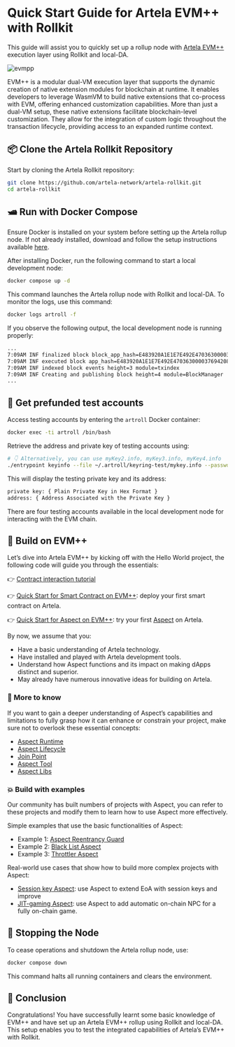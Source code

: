 # Quick Start Guide for Artela EVM++ with Rollkit

<script setup>
import constants from '../.vitepress/constants/constants.js'
</script>

This guide will assist you to quickly set up a rollup node with [Artela EVM++](https://docs.artela.network/main/Artela-Blockchain/EVM++) execution layer using Rollkit and local-DA.

![evmpp](/evmpp/evmpp.png)

EVM++ is a modular dual-VM execution layer that supports the dynamic creation of native extension modules for blockchain at runtime. It enables developers to leverage WasmVM to build native extensions that co-process with EVM, offering enhanced customization capabilities. More than just a dual-VM setup, these native extensions facilitate blockchain-level customization. They allow for the integration of custom logic throughout the transaction lifecycle, providing access to an expanded runtime context.

## 📦 Clone the Artela Rollkit Repository

Start by cloning the Artela Rollkit repository:

```bash
git clone https://github.com/artela-network/artela-rollkit.git
cd artela-rollkit
```

## 🛥️ Run with Docker Compose

Ensure Docker is installed on your system before setting up the Artela rollup node. If not already installed, download and follow the setup instructions available [here](https://www.docker.com/products/docker-desktop/).

After installing Docker, run the following command to start a local development node:

```bash
docker compose up -d
```

This command launches the Artela rollup node with Rollkit and local-DA. To monitor the logs, use this command:

```bash
docker logs artroll -f
```

If you observe the following output, the local development node is running properly:

```bash
...
7:09AM INF finalized block block_app_hash=E483920A1E1E7E492E47036300003769420813BB13BB3F25CFAFDB0DF19C144A height=3 module=BlockManager num_txs_res=0 num_val_updates=0
7:09AM INF executed block app_hash=E483920A1E1E7E492E47036300003769420813BB13BB3F25CFAFDB0DF19C144A height=3 module=BlockManager
7:09AM INF indexed block events height=3 module=txindex
7:09AM INF Creating and publishing block height=4 module=BlockManager
...
```

## 🔑 Get prefunded test accounts

Access testing accounts by entering the `artroll` Docker container:

```bash
docker exec -ti artroll /bin/bash
```

Retrieve the address and private key of testing accounts using:

```bash
# 👇 Alternatively, you can use myKey2.info, myKey3.info, myKey4.info
./entrypoint keyinfo --file ~/.artroll/keyring-test/mykey.info --passwd test
```

This will display the testing private key and its address:

```bash
private key: { Plain Private Key in Hex Format }
address: { Address Associated with the Private Key }
```

There are four testing accounts available in the local development node for interacting with the EVM chain.

## 🧪 Build on EVM++

Let’s dive into Artela EVM++ by kicking off with the Hello World project, the following code will guide you through the essentials:

👉 [Contract interaction tutorial](/tutorials/evm-contract-interaction)

👉 [Quick Start for Smart Contract on EVM++](https://docs.artela.network/develop/get-started/hello-world-contract): deploy your first smart contract on Artela.

👉 [Quick Start for Aspect on EVM++](https://docs.artela.network/develop/get-started/dev-aspect): try your first [Aspect](https://docs.artela.network/develop/core-concepts/aspect-programming) on Artela.

By now, we assume that you:

- Have a basic understanding of Artela technology.
- Have installed and played with Artela development tools.
- Understand how Aspect functions and its impact on making dApps distinct and superior.
- May already have numerous innovative ideas for building on Artela.

### 📖 More to know

If you want to gain a deeper understanding of Aspect’s capabilities and limitations to fully grasp how it can enhance or constrain your project, make sure not to overlook these essential concepts:

- [Aspect Runtime](https://docs.artela.network/develop/core-concepts/aspect-runtime)
- [Aspect Lifecycle](https://docs.artela.network/develop/core-concepts/lifecycle)
- [Join Point](https://docs.artela.network/develop/core-concepts/join-point)
- [Aspect Tool](https://docs.artela.network/develop/reference/aspect-tool/overview)
- [Aspect Libs](https://docs.artela.network/develop/reference/aspect-lib/overview)

### 💥 Build with examples

Our community has built numbers of projects with Aspect, you can refer to these projects and modify them to learn how to use Aspect more effectively.

Simple examples that use the basic functionalities of Aspect:

- Example 1: [Aspect Reentrancy Guard](https://github.com/artela-network/example/blob/rollkit/curve_reentrance/README.md)
- Example 2: [Black List Aspect](https://github.com/artela-network/blacklist-aspect/tree/rollkit)
- Example 3: [Throttler Aspect](https://github.com/artela-network/throttler-aspect/tree/rollkit)

Real-world use cases that show how to build more complex projects with Aspect:

- [Session key Aspect](https://github.com/artela-network/session-key-aspect/tree/rollkit): use Aspect to extend EoA with session keys and improve
- [JIT-gaming Aspect](https://github.com/artela-network/jit-gaming/tree/rollkit): use Aspect to add automatic on-chain NPC for a fully on-chain game.


## 🛑 Stopping the Node

To cease operations and shutdown the Artela rollup node, use:

```bash
docker compose down
```

This command halts all running containers and clears the environment.

## 🎉 Conclusion

Congratulations! You have successfully learnt some basic knowledge of EVM++ and have set up an Artela EVM++ rollup using Rollkit and local-DA. This setup enables you to test the integrated capabilities of Artela’s EVM++ with Rollkit.
